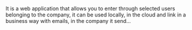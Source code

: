 It is a web application that allows you to enter through selected users belonging to the company, it can be used locally, in the cloud and link in a business way with emails, in the company it send…
